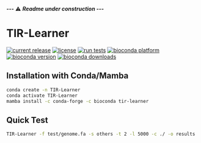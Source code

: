 ***---*** ⚠ ***Readme under construction ---***

# TIR-Learner

[![current release](https://img.shields.io/github/release/lutianyu2001/TIR-Learner.svg)](https://github.com/lutianyu2001/TIR-Learner/releases)
[![license](https://img.shields.io/github/license/lutianyu2001/TIR-Learner.svg)](https://github.com/lutianyu2001/TIR-Learner/blob/master/LICENSE)
[![run tests](https://github.com/lutianyu2001/TIR-Learner/actions/workflows/test.yml/badge.svg)](https://github.com/lutianyu2001/TIR-Learner/actions/workflows/test.yml)
[![bioconda platform](https://anaconda.org/bioconda/tir-learner/badges/platforms.svg)](https://anaconda.org/bioconda/tir-learner) 
[![bioconda version](https://anaconda.org/bioconda/tir-learner/badges/version.svg)](https://anaconda.org/bioconda/tir-learner) 
[![bioconda downloads](https://anaconda.org/bioconda/tir-learner/badges/downloads.svg)](https://anaconda.org/bioconda/tir-learner)

## Installation with Conda/Mamba

```bash
conda create -n TIR-Learner
conda activate TIR-Learner
mamba install -c conda-forge -c bioconda tir-learner
```

## Quick Test

```bash
TIR-Learner -f test/genome.fa -s others -t 2 -l 5000 -c ./ -o results
```
